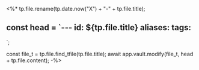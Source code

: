 <%*
tp.file.rename(tp.date.now("X") + "-" + tp.file.title);

const head = `---
id: ${tp.file.title}
aliases:
tags:
---
`;

const file_t = tp.file.find_tfile(tp.file.title);
await app.vault.modify(file_t, head + tp.file.content);
-%>